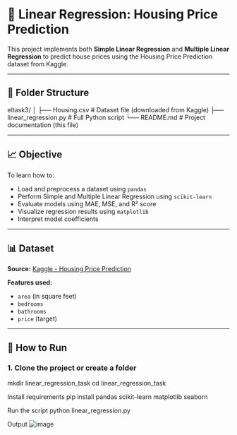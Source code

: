 # 🧠 Linear Regression: Housing Price Prediction

This project implements both **Simple Linear Regression** and **Multiple Linear Regression** to predict house prices using the Housing Price Prediction dataset from Kaggle.

---

## 📂 Folder Structure
eltask3/
│
├── Housing.csv # Dataset file (downloaded from Kaggle)
├── linear_regression.py # Full Python script
└── README.md # Project documentation (this file)


---

## 📈 Objective

To learn how to:
- Load and preprocess a dataset using `pandas`
- Perform Simple and Multiple Linear Regression using `scikit-learn`
- Evaluate models using MAE, MSE, and R² score
- Visualize regression results using `matplotlib`
- Interpret model coefficients

---

## 📊 Dataset

**Source:** [Kaggle - Housing Price Prediction](https://www.kaggle.com/datasets/harishkumardatalab/housing-price-prediction)

**Features used:**
- `area` (in square feet)
- `bedrooms`
- `bathrooms`
- `price` (target)

---

## 🚀 How to Run

### 1. Clone the project or create a folder
mkdir linear_regression_task
cd linear_regression_task

Install requirements
pip install pandas scikit-learn matplotlib seaborn

Run the script
python linear_regression.py

Output
![image](https://github.com/user-attachments/assets/699cfd14-7c3b-49fc-a2fc-31602c97a007)

